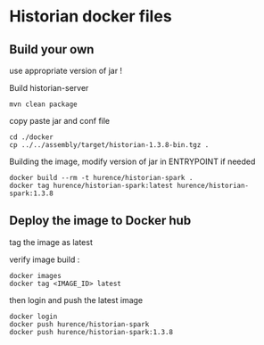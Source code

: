 Historian docker files
======================

Build your own
--------------

use appropriate version of jar !

Build historian-server

```shell script
mvn clean package
```

copy paste jar and conf file

```shell script
cd ./docker
cp ../../assembly/target/historian-1.3.8-bin.tgz .
```  
  
Building the image, modify version of jar in ENTRYPOINT if needed

```shell script
docker build --rm -t hurence/historian-spark .
docker tag hurence/historian-spark:latest hurence/historian-spark:1.3.8
```

Deploy the image to Docker hub
------------------------------

tag the image as latest

verify image build :

```shell script
docker images
docker tag <IMAGE_ID> latest
```

then login and push the latest image

```shell script
docker login
docker push hurence/historian-spark
docker push hurence/historian-spark:1.3.8
````


